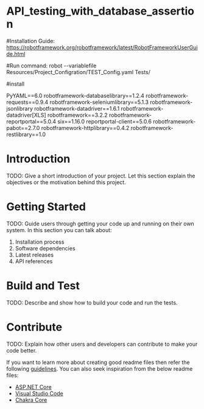 # API_testing_with_database_assertion
#Installation Guide:
https://robotframework.org/robotframework/latest/RobotFrameworkUserGuide.html

#Run command:
robot --variablefile Resources/Project_Configration/TEST_Config.yaml  Tests/

#install

PyYAML==6.0
robotframework-databaselibrary==1.2.4
robotframework-requests==0.9.4
robotframework-seleniumlibrary==5.1.3
robotframework-jsonlibrary
robotframework-datadriver==1.6.1
robotframework-datadriver[XLS]
robotframework==3.2.2
robotframework-reportportal==5.0.4
six==1.16.0
reportportal-client==5.0.6
robotframework-pabot==2.7.0
robotframework-httplibrary==0.4.2
robotframework-restlibrary==1.0
# Introduction 
TODO: Give a short introduction of your project. Let this section explain the objectives or the motivation behind this project. 

# Getting Started
TODO: Guide users through getting your code up and running on their own system. In this section you can talk about:
1.	Installation process
2.	Software dependencies
3.	Latest releases
4.	API references

# Build and Test
TODO: Describe and show how to build your code and run the tests. 

# Contribute
TODO: Explain how other users and developers can contribute to make your code better. 

If you want to learn more about creating good readme files then refer the following [guidelines](https://docs.microsoft.com/en-us/azure/devops/repos/git/create-a-readme?view=azure-devops). You can also seek inspiration from the below readme files:
- [ASP.NET Core](https://github.com/aspnet/Home)
- [Visual Studio Code](https://github.com/Microsoft/vscode)
- [Chakra Core](https://github.com/Microsoft/ChakraCore)
